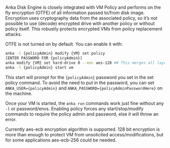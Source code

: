 ---
---

Anka Disk Engine is closely integrated with VM Policy and performs on the fly encryption (OTFE) of all information passed to/from disk image. Encryption uses cryptography data from the associated policy, so it’s not possible to use (decode) encrypted drive with another policy or without policy itself. This robustly protects encrypted VMs from policy replacement attacks.

OTFE is not turned on by default. You can enable it with:

```bash
anka -l {policyAdmin} modify {VM} set policy
[ENTER PASSWORD FOR {policyAdmin}]
anka modify {VM} set hard-drive 0 --enc aes-128 ## This merges all layers together into one, so you lose any VM template layer sharing/disk optimization ##
anka -l {policyAdmin} start vm
```

This start will prompt for the `{policyAdmin}` password you set in the set policy command. To avoid the need to put in the password, you can set `ANKA_USER={policyAdmin}` and `ANKA_PASSWORD={policyAdminPasswordHere}` on the machine.

Once your VM is started, the `anka run` commands work just fine without any `-l` or password/envs. Enabling policy forces any start/stop/modify commands to require the policy admin and password, else it will throw an error.

Currently aes-ecb encryption algorithm is supported. 128 bit encryption is more than enough to protect VM from unsolicited access/modifications, but for some applications aes-ecb-256 could be needed.  
